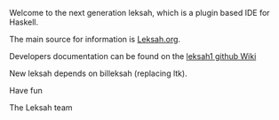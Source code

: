 Welcome to the next generation leksah, which is a plugin based IDE for Haskell.

The main source for information is [Leksah.org](http://www.leksah.org).

Developers documentation can be found on the [leksah1 github Wiki](https://github.com/leksah/leksah1/wiki) 

New leksah depends on billeksah (replacing ltk).

Have fun

The Leksah team

